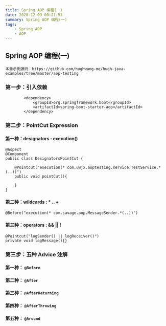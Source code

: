 ```yaml
---
title: Spring AOP 编程(一)
date: 2020-12-09 00:21:53
summary: Spring AOP 编程(一)
tags:
    - Spring AOP
    - AOP
---
```


## Spring AOP 编程(一)

```
本章示例源码：https://github.com/hughwang-me/hugh-java-examples/tree/master/aop-testing
```

### 第一步：引入依赖
```
        <dependency>
            <groupId>org.springframework.boot</groupId>
            <artifactId>spring-boot-starter-aop</artifactId>
        </dependency>
```

### 第二步：PointCut Expression

#### 第一种：designators : execution()
```
@Aspect
@Component
public class DesignatorsPointCut {

    @Pointcut("execution(* com.uwjx.aoptesting.service.TestService.*(..))")
    public void pointCut(){

    }
}
```

#### 第二种：wildcards : * .. +
```
@Before("execution(* com.savage.aop.MessageSender.*(..))")
```

#### 第三种：operators : && || ! 
```
@Pointcut("logSender() || logReceiver()")
private void logMessage(){}

```
### 第三步：五种 Advice 注解

#### 第一种： `@Before`
#### 第二种： `@After`
#### 第三种： `@AfterReturning`
#### 第四种： `@AfterThrowing`
#### 第五种： `@Around`

